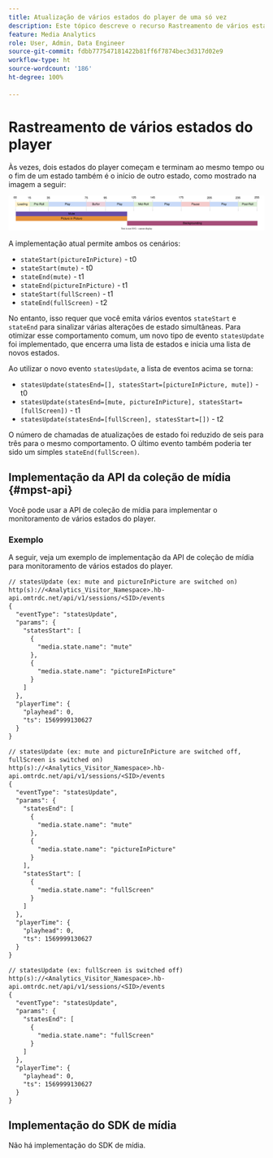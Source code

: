 ```yaml
---
title: Atualização de vários estados do player de uma só vez
description: Este tópico descreve o recurso Rastreamento de vários estados do player.
feature: Media Analytics
role: User, Admin, Data Engineer
source-git-commit: fdbb777547181422b81ff6f7874bec3d317d02e9
workflow-type: ht
source-wordcount: '186'
ht-degree: 100%

---
```


# Rastreamento de vários estados do player

Às vezes, dois estados do player começam e terminam ao mesmo tempo ou o fim de um estado também é o início de outro estado, como mostrado na imagem a seguir:

![Vários estados do player](assets/multiple-player-states.svg)

A implementação atual permite ambos os cenários:
- `stateStart(pictureInPicture)` - t0
- `stateStart(mute)` - t0
- `stateEnd(mute)` - t1
- `stateEnd(pictureInPicture)` - t1
- `stateStart(fullScreen)` - t1
- `stateEnd(fullScreen)` - t2

No entanto, isso requer que você emita vários eventos `stateStart` e `stateEnd` para sinalizar várias alterações de estado simultâneas. Para
otimizar esse comportamento comum, um novo tipo de evento `statesUpdate` foi implementado, que encerra uma lista de estados 
e inicia uma lista de novos estados.

Ao utilizar o novo evento `statesUpdate`, a lista de eventos acima se torna:
- `statesUpdate(statesEnd=[], statesStart=[pictureInPicture, mute])` - t0
- `statesUpdate(statesEnd=[mute, pictureInPicture], statesStart=[fullScreen])` - t1
- `statesUpdate(statesEnd=[fullScreen], statesStart=[])` - t2

O número de chamadas de atualizações de estado foi reduzido de seis para três para o mesmo comportamento. O último evento
também poderia ter sido um simples `stateEnd(fullScreen)`.

## Implementação da API da coleção de mídia {#mpst-api}

Você pode usar a API de coleção de mídia para implementar o monitoramento de vários estados do player.

### Exemplo

A seguir, veja um exemplo de implementação da API de coleção de mídia para monitoramento de vários estados do player.

```
// statesUpdate (ex: mute and pictureInPicture are switched on)
http(s)://<Analytics_Visitor_Namespace>.hb-api.omtrdc.net/api/v1/sessions/<SID>/events
{
  "eventType": "statesUpdate",
  "params": {
    "statesStart": [
      {
        "media.state.name": "mute"
      },
      {
        "media.state.name": "pictureInPicture"
      }
    ]
  },
  "playerTime": {
    "playhead": 0,
    "ts": 1569999130627
  }
}
```

```
// statesUpdate (ex: mute and pictureInPicture are switched off, fullScreen is switched on)
http(s)://<Analytics_Visitor_Namespace>.hb-api.omtrdc.net/api/v1/sessions/<SID>/events
{
  "eventType": "statesUpdate",
  "params": {
    "statesEnd": [
      {
        "media.state.name": "mute"
      },
      {
        "media.state.name": "pictureInPicture"
      }
    ],
    "statesStart": [
      {
        "media.state.name": "fullScreen"
      }
    ]
  },
  "playerTime": {
    "playhead": 0,
    "ts": 1569999130627
  }
}
```

```
// statesUpdate (ex: fullScreen is switched off)
http(s)://<Analytics_Visitor_Namespace>.hb-api.omtrdc.net/api/v1/sessions/<SID>/events
{
  "eventType": "statesUpdate",
  "params": {
    "statesEnd": [
      {
        "media.state.name": "fullScreen"
      }
    ]
  },
  "playerTime": {
    "playhead": 0,
    "ts": 1569999130627
  }
}
```

## Implementação do SDK de mídia

Não há implementação do SDK de mídia.
